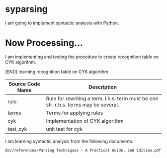 # syparsing
I am going to implement syntactic analysis with Python.

# Now Processing...
I am implementing and testing the procedure to create recognition table on CYK algorithm.

[END] learning recognition table on CYK algorithm

|Source Code Name|Description|
|---|---|
|rule|Rule for rewriting a term. l.h.s. term must be one str. r.h.s. terms may be several.|
|terms|Terms for applying rules|
|cyk|Implementation of CYK algorithm|
|test_cyk|unit test for cyk|

I am learning syntactic analysis from the following documents:

```doc/references/Parsing Techniques - A Practical Guide, 2nd Edition.pdf```
